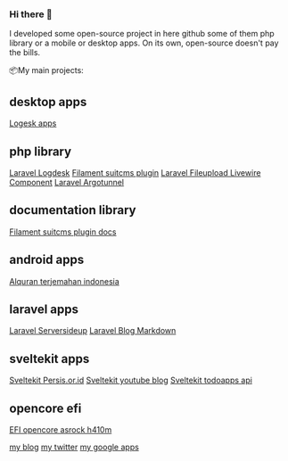 ### Hi there 👋

I developed some open-source project in here github some of them php library or a mobile or desktop apps. On its own, open-source doesn't pay the bills. 

📦My main projects:

## desktop apps
[Logesk apps](https://github.com/jhonoryza/logdesk)

## php library
[Laravel Logdesk](https://github.com/jhonoryza/laravel-logdesk)
[Filament suitcms plugin](https://github.com/jhonoryza/filament-suitcms-plugin)
[Laravel Fileupload Livewire Component](https://github.com/jhonoryza/laravel-fileupload-component)
[Laravel Argotunnel](https://github.com/jhonoryza/argotunnel-laravel)

## documentation library
[Filament suitcms plugin docs](https://github.com/jhonoryza/filament-suitcms-plugin-docs)

## android apps
[Alquran terjemahan indonesia](https://github.com/jhonoryza/flutter_labkita_alquran)

## laravel apps
[Laravel Serversideup](https://github.com/jhonoryza/serversideup-laravel)
[Laravel Blog Markdown](https://github.com/jhonoryza/laravel-blog-markdown)

## sveltekit apps
[Sveltekit Persis.or.id](https://github.com/jhonoryza/sveltekit-persis-orid)
[Sveltekit youtube blog](https://github.com/jhonoryza/sveltekit-blog-youtube-tutorial)
[Sveltekit todoapps api](https://github.com/jhonoryza/sveltekit-todoapps-api)

## opencore efi
[EFI opencore asrock h410m](https://github.com/jhonoryza/efi-opencore-asrock-h410m-i3-10100)

[my blog](https://fajar.labkita.my.id/)
[my twitter](https://twitter.com/jardik7)
[my google apps](https://play.google.com/store/apps/dev?id=9101982290652990628)
